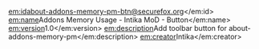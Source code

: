 <em:id>about-addons-memory-pm-btn@securefox.org</em:id>
<em:name>Addons Memory Usage - Intika MoD - Button</em:name>
<em:version>1.0</em:version>
<em:description>Add toolbar button for about-addons-memory-pm</em:description>
<em:creator>Intika</em:creator>
